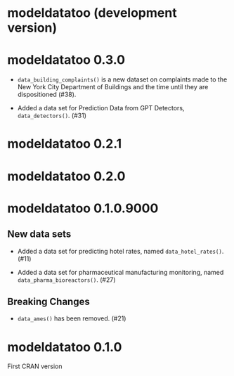 # modeldatatoo (development version)

# modeldatatoo 0.3.0

- `data_building_complaints()` is a new dataset on complaints made to the New York City Department of Buildings and the time until they are dispositioned (#38).

- Added a data set for Prediction Data from GPT Detectors, `data_detectors()`. (#31)

# modeldatatoo 0.2.1

# modeldatatoo 0.2.0

# modeldatatoo 0.1.0.9000

## New data sets

- Added a data set for predicting hotel rates, named `data_hotel_rates()`. (#11)

- Added a data set for pharmaceutical manufacturing monitoring, named `data_pharma_bioreactors()`. (#27)

## Breaking Changes

- `data_ames()` has been removed. (#21)

# modeldatatoo 0.1.0

First CRAN version
